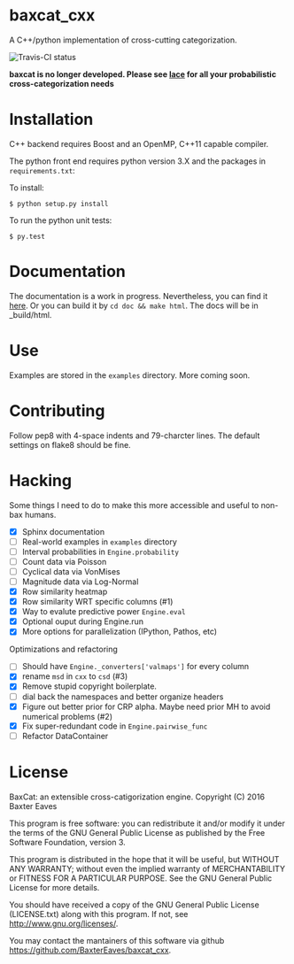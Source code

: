 # baxcat_cxx

A C++/python implementation of cross-cutting categorization.

![Travis-CI status](https://travis-ci.org/BaxterEaves/baxcat_cxx.svg?branch=master)

**baxcat is no longer developed. Please see [lace](https://lace.dev) for all your probabilistic cross-categorization needs**


# Installation
C++ backend requires Boost and an OpenMP, C++11 capable compiler.

The python front end requires python version 3.X and the packages in
`requirements.txt`:

To install:

    $ python setup.py install

To run the python unit tests:

    $ py.test

# Documentation
The documentation is a work in progress. Nevertheless, you can find it
[here](http://baxcat.baxtereaves.com/). Or you can build it by `cd doc && make
html`. The docs will be in _build/html.

# Use
Examples are stored in the `examples` directory. More coming soon.

# Contributing
Follow pep8 with 4-space indents and 79-charcter lines. The default settings on
flake8 should be fine.

# Hacking

Some things I need to do to make this more accessible and useful to non-bax
humans.

- [X] Sphinx documentation
- [ ] Real-world examples in `examples` directory
- [ ] Interval probabilities in `Engine.probability`
- [ ] Count data via Poisson
- [ ] Cyclical data via VonMises
- [ ] Magnitude data via Log-Normal
- [X] Row similarity heatmap
- [X] Row similarity WRT specific columns (#1)
- [X] Way to evalute predictive power `Engine.eval`
- [X] Optional ouput during Engine.run
- [X] More options for parallelization (IPython, Pathos, etc)

Optimizations and refactoring

- [ ] Should have `Engine._converters['valmaps']` for every column
- [X] rename `msd` in `cxx` to `csd` (#3) 
- [X] Remove stupid copyright boilerplate.
- [ ] dial back the namespaces and better organize headers
- [X] Figure out better prior for CRP alpha. Maybe need prior MH to avoid
  numerical problems (#2)
- [X] Fix super-redundant code in `Engine.pairwise_func`
- [ ] Refactor DataContainer

# License
BaxCat: an extensible cross-catigorization engine.
Copyright (C) 2016 Baxter Eaves

This program is free software: you can redistribute it and/or modify it under
the terms of the GNU General Public License as published by the Free Software
Foundation, version 3.

This program is distributed in the hope that it will be useful, but WITHOUT ANY
WARRANTY; without even the implied warranty of MERCHANTABILITY or FITNESS FOR A
PARTICULAR PURPOSE.  See the GNU General Public License for more details.

You should have received a copy of the GNU General Public License (LICENSE.txt)
along with this program. If not, see <http://www.gnu.org/licenses/>.

You may contact the mantainers of this software via github <https://github.com/BaxterEaves/baxcat_cxx>.
